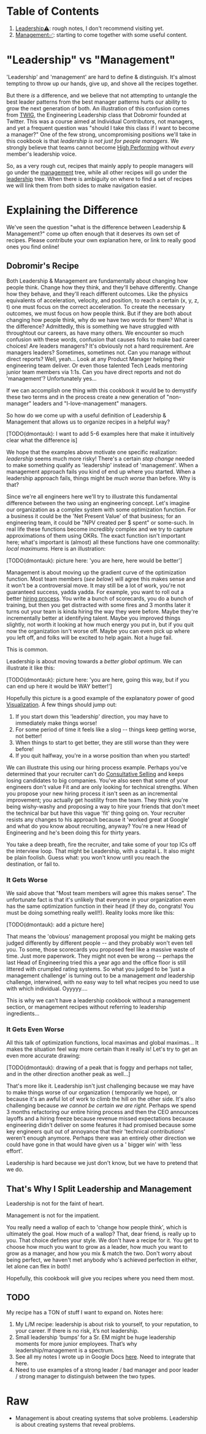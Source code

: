 # Table of Contents

1. [Leadership⚠️](leadership/): rough notes, I don't recommend visiting yet.
1. [Management✅](management/): starting to come together with some useful content.

# "Leadership" vs "Management"
'Leadership' and 'management' are hard to define & distinguish. It's almost tempting to throw up our hands, give up, and shove all the recipes together.

But there _is_ a difference, and we believe that not attempting to untangle the best leader patterns from the best manager patterns hurts our ability to grow the next generation of both. An illustration of this confusion comes from [TWIG](need_link_here), the Engineering Leadership class that Dobromir founded at Twitter. This was a course aimed at Individual Contributors, not managers, and yet a frequent question was "should I take this class if I want to become a manager?" One of the few strong, uncompromising positions we'll take in this cookbook is that _leadership is not just for people managers_. We strongly believe that teams cannot become [High Performing](need_link_here) without _every_ member's leadership voice. 

So, as a very rough cut, recipes that mainly apply to people managers will go under the [management](management/) tree, while all other recipes will go under the [leadership](leadership/) tree. When there is ambiguity on where to find a set of recipes we will link them from both sides to make navigation easier.


# Explaining the Difference

We've seen the question "what is the difference between Leadership & Management?" come up often enough that it deserves its own set of recipes. Please contribute your own explanation here, or link to really good ones you find online!

## Dobromir's Recipe

Both Leadership & Management are fundamentally about changing how people think. Change how they think, and they'll
behave differently. Change how they behave, and they'll reach different outcomes. Like the physics equivalents of
acceleration, velocity, and position, to reach a certain (x, y, z, t) one must focus on the correct acceleration. To
create the necessary outcomes, we must focus on how people think. But if they are both about changing how people think,
why do we have two words for them? What is the difference? Admittedly, this is something we have struggled with
throughtout our careers, as have many others. We encounter so much confusion with these words, confusion that causes
folks to make bad career choices! Are leaders managers? It's obviously not a hard requirement. Are managers leaders?
Sometimes, sometimes not. Can you manage without direct reports? Well, yeah... Look at any Product Manager helping their
engineering team deliver. Or even those talented Tech Leads mentoring junior team members via 1:1s. Can you have direct
reports and not do 'management'? Unfortunately yes...

If we can accomplish one thing with this cookbook it would be to demystify these two terms and in the process create a
new generation of "non-manager" leaders and "I-love-management" managers.

So how do we come up with a useful definition of Leadership & Management that allows us to organize recipes in a helpful
way?

[TODO(dmontauk): I want to add 5-6 examples here that make it intuitively clear what the difference is]

We hope that the examples above motivate one specific realization: _leadership_ seems much more risky! There's a
certain _step change_ needed to make something qualify as 'leadership' instead of 'management'. When a management
approach fails you kind of end up where you started. When a leadership approach fails, things might be _much worse_ than
before. Why is that?

Since we're all engineers here we'll try to illustrate this fundamental difference between the two using an engineering
concept. Let's imagine our organization as a complex system with some optimization function. For a business it could be
the 'Net Present Value' of that business; for an engineering team, it could be "NPV created per $ spent" or some-such.
In real life these functions become incredibly complex and we try to capture approximations of them using OKRs. The
exact function isn't important here; what's important is (almost) all these functions have one commonality: _local
maximums_. Here is an illustration:

[TODO(dmontauk): picture here: 'you are here, here would be better']

Management is about moving up the gradient curve of the optimization function. Most team members (_see below_) will
agree this makes sense and it won't be a controversial move. It may still be a lot of work, you're not guaranteed
success, yadda yadda. For example, you want to roll out a
better [hiring process](management/increasing_the_capacity_to_win/hiring). You write a bunch of scorecards, you do a
bunch of training, but then you get distracted with some fires and 3 months later it turns out your team is kinda hiring
the way they were before. Maybe they're incrementally better at identifying talent. Maybe you improved things slightly,
not worth it looking at how much energy you put in, but if you quit now the organization isn't worse off. Maybe you can
even pick up where you left off, and folks will be excited to help again. Not a huge fail.

This is common.

Leadership is about moving towards a _better global optimum_. We can illustrate it like this:

[TODO(dmontauk): picture here: 'you are here, going this way, but if you can end up here it would be WAY better!']

Hopefully this picture is a good example of the explanatory power of good [Visualization](/tools/visualization.md). A
few things should jump out:

1. If you start down this 'leadership' direction, you may have to immediately make things worse!
1. For some period of time it feels like a slog -- things keep getting worse, not better!
1. When things to start to get better, they are still worse than they were before!
1. If you quit halfway, you're in a worse position than when you started!

We can illustrate this using our hiring process example. Perhaps you've determined that your recruiter can't
do [Consultative Selling](/tools/consultative_selling.md) and keeps losing candidates to big companies. You've also seen
that some of your engineers don't value Fit and are only looking for technical strengths. When you propose your new
hiring process it isn't seen as an incremental improvement; you actually get hostility from the team. They think you're
being wishy-washy and proposing a way to hire your friends that don't meet the technical bar but have this vague 'fit'
thing going on. Your recruiter resists any changes to his approach because it 'worked great at Google' and what do you
know about recruiting, anyway? You're a new Head of Engineering and he's been doing this for thirty years.

You take a deep breath, fire the recruiter, and take some of your top ICs off the interview loop. That might be
Leadership, with a capital L. It also might be plain foolish. Guess what: you won't know until you reach the
destination, or fail to.

### It Gets Worse

We said above that "Most team members will agree this makes sense". The unfortunate fact is that it's unlikely that
everyone in your organization even has the same optimization function in their head (if they do, congrats! You must be
doing something really well!!). Reality looks more like this:

[TODO(dmontauk): add a picture here]

That means the 'obvious' management proposal you might be making gets judged differently by different people -- and they
probably won't even tell you. To some, those scorecards you proposed feel like a massive waste of time. Just more
paperwork. They might not even be wrong -- perhaps the last Head of Engineering tried this a year ago and the office
floor is still littered with crumpled rating systems. So what you judged to be 'just a management challenge' is turning
out to be a management _and_ leadership challenge, interwined, with no easy way to tell what recipes you need to use
with which individual. Oyyyyy....

This is why we can't have a leadership cookbook without a management section, or management recipes without referring to
leadership ingredients...

### It Gets Even Worse

All this talk of optimization functions, local maximas and global maximas... It makes the situation feel way more
certain than it really is! Let's try to get an even more accurate drawing:

[TODO(dmontauk): drawing of a peak that is foggy and perhaps not taller, and in the other direction another peak as well...]

That's more like it. Leadership isn't just challenging because we may have to make things worse of our organization (
temporarily we hope), or because it's an awful lot of work to climb the hill on the other side. It's also challenging
because _we cannot be certain we are right._ Perhaps we spend 3 months refactoring our entire hiring process and then
the CEO announces layoffs and a hiring freeze because revenue missed expectations because engineering didn't deliver on
some features it had promised because some key engineers quit out of annoyance that their 'technical contributions'
weren't enough anymore. Perhaps there was an entirely other direction we could have gone in that would have given us a '
bigger win' with 'less effort'.

Leadership is hard because we just don't know, but we have to pretend that we do.

## That's Why I Split Leadership and Management

Leadership is not for the faint of heart.

Management is not for the impatient.

You really need a wallop of each to 'change how people think', which is ultimately the goal. How much of a wallop? That,
dear friend, is really up to you. That choice defines your style. We don't have a recipe for it. You get to choose how
much you want to grow as a leader, how much you want to grow as a manager, and how you mix & match the two. Don't worry
about being perfect, we haven't met anybody who's achieved perfection in either, let alone can flex in both!

Hopefully, this cookbook will give you recipes where you need them most. 


## TODO
My recipe has a TON of stuff I want to expand on. Notes here:

1. My L/M recipe: leadership is about risk to yourself, to your reputation, to your career. If there is no risk, it’s not leadership. 
2. Small leadership ‘bumps’ for a Sr. EM might be huge leadership moments for more junior employees. That’s why leadership/management is a spectrum. 
3. See all my notes I wrote up in Google Docs [here](https://docs.google.com/document/d/1LwOIhMI0MsCYePKU7sz2eigs-PcSJ6tuVXIbZGtUJdk/edit#heading=h.gu4ti1e72vvr). Need to integrate that here.
1. Need to use examples of a strong leader / bad manager and poor leader / strong manager to distinguish between the two types.

# Raw
* Management is about creating systems that solve problems. Leadership is about creating systems that reveal problems. 